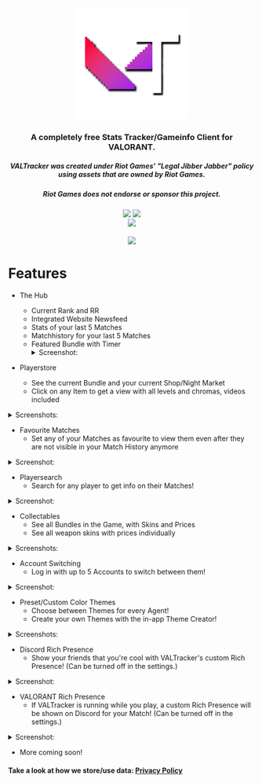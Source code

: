 <p align="center"><img width="230px" src="iconss/VALTracker_Logo_default.png"></p>

<h3 align="center">A completely free Stats Tracker/Gameinfo Client for VALORANT.</h3>
<h5 align="center">VALTracker was created under Riot Games' "Legal Jibber Jabber" policy using assets that are owned by Riot Games.</h5>
<h5 align="center">Riot Games does not endorse or sponsor this project.</h5>
<p align="center">
  </a>
  <a href="https://discord.gg/aJfQ4yHysG"><img src="https://discordapp.com/api/guilds/927898163094900777/widget.png"></a>
  <a href="https://twitter.com/valtracker_gg"><img src="https://img.shields.io/badge/Twitter-@VALTracker_gg-1da1f2.svg?logo=twitter?style=for-the-badge&logo=appveyor"></a>
  <br>
  <a href="https://ko-fi.com/valtrackergg"><img src="https://ko-fi.com/img/githubbutton_sm.svg"></a>
  <br>
  <br>
  <a href="https://valtracker.gg"><img width="250px" src="https://media.codedotspirit.dev/assets/valtracker/github/download-button.png?version=1"></a>
</p>

# Features

- The Hub
  - Current Rank and RR
  - Integrated Website Newsfeed
  - Stats of your last 5 Matches
  - Matchhistory for your last 5 Matches
  - Featured Bundle with Timer
        <details>
          <summary>Screenshot:</summary>
          <img src="https://media.codedotspirit.dev/assets/valtracker/github/the-hub.png" align="center">
        </details>

- Playerstore
  - See the current Bundle and your current Shop/Night Market
  - Click on any Item to get a view with all levels and chromas, videos included
<details>
  <summary>Screenshots:</summary>
  <img src="https://media.codedotspirit.dev/assets/valtracker/github/player-store.png" align="center">
  <img src="https://media.codedotspirit.dev/assets/valtracker/github/night-market.png" align="center">
</details>

- Favourite Matches
  - Set any of your Matches as favourite to view them even after they are not visible in your Match History anymore
    
<details>
  <summary>Screenshot:</summary>
  <img src="https://media.codedotspirit.dev/assets/valtracker/github/fav-matches.png" align="center">
</details>


- Playersearch
  - Search for any player to get info on their Matches!

<details>
  <summary>Screenshot:</summary>
  <img src="https://media.codedotspirit.dev/assets/valtracker/github/player-search.png" align="center">
</details>


- Collectables
  - See all Bundles in the Game, with Skins and Prices
  - See all weapon skins with prices individually

<details>
  <summary>Screenshots:</summary>
  <img src="https://media.codedotspirit.dev/assets/valtracker/github/bundles.png" align="center">
  <img src="https://media.codedotspirit.dev/assets/valtracker/github/single-skins.png" align="center">
</details>


- Account Switching
  - Log in with up to 5 Accounts to switch between them!

<details>
  <summary>Screenshot:</summary>
  <img src="https://media.codedotspirit.dev/assets/valtracker/github/account-switching.png" align="center">
</details>

 
- Preset/Custom Color Themes
  - Choose between Themes for every Agent!
  - Create your own Themes with the in-app Theme Creator!

<details>
  <summary>Screenshots:</summary>
  <img src="https://media.codedotspirit.dev/assets/valtracker/github/color-theme-creator.png" align="center">
  <img src="https://media.codedotspirit.dev/assets/valtracker/github/color-theme-creator-2.png" align="center">
</details>


- Discord Rich Presence
  - Show your friends that you're cool with VALTracker's custom Rich Presence! (Can be turned off in the settings.)

<details>
  <summary>Screenshot:</summary>
  <img src="https://media.codedotspirit.dev/assets/valtracker/github/discord-rp.png" align="center">
</details>

 
- VALORANT Rich Presence
  - If VALTracker is running while you play, a custom Rich Presence will be shown on Discord for your Match! (Can be turned off in the settings.)

<details>
  <summary>Screenshot:</summary>
  <img src="https://media.codedotspirit.dev/assets/valtracker/github/val-rp.png" align="center">
</details>


- More coming soon!

#### Take a look at how we store/use data: [Privacy Policy](https://valtracker.gg/privacy)
